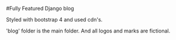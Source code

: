 #Fully Featured Django blog

Styled with bootstrap 4 and used cdn's.

'blog' folder is the main folder. And all logos and marks are fictional.
